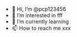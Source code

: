 - 👋 Hi, I’m @pcp123456
- 👀 I’m interested in fff
- 🌱 I’m currently learning 
- 📫 How to reach me xxx

<!---
pcp123456/pcp123456 is a ✨ special ✨ repository because its `README.md` (this file) appears on your GitHub profile.
You can click the Preview link to take a look at your changes.
--->
